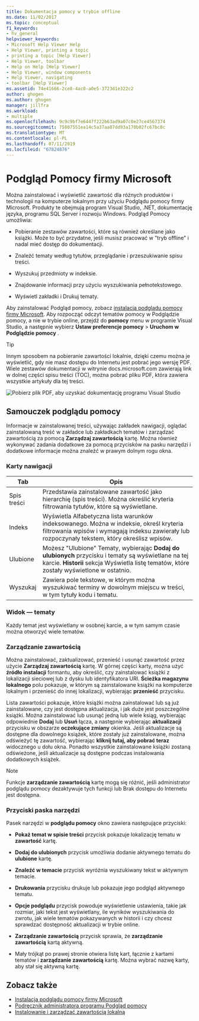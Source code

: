 ```yaml
---
title: Dokumentacja pomocy w trybie offline
ms.date: 11/02/2017
ms.topic: conceptual
f1_keywords:
- hv_general
helpviewer_keywords:
- Microsoft Help Viewer Help
- Help Viewer, printing a topic
- printing a topic [Help Viewer]
- Help Viewer, toolbar
- Help on Help [Help Viewer]
- Help Viewer, window components
- Help Viewer, navigating
- toolbar [Help Viewer]
ms.assetid: 74e41666-2ce8-4ac0-a0e5-3723d1e322c2
author: ghogen
ms.author: ghogen
manager: jillfra
ms.workload:
- multiple
ms.openlocfilehash: 9c9c9bf7e6447f222b63ad9a07c0e27ce4567374
ms.sourcegitcommit: 75807551ea14c5a37aa07dd93a170b02fc67bc8c
ms.translationtype: MT
ms.contentlocale: pl-PL
ms.lasthandoff: 07/11/2019
ms.locfileid: "67824876"
---
```

# <a name="microsoft-help-viewer"></a>Podgląd Pomocy firmy Microsoft

Można zainstalować i wyświetlić zawartość dla różnych produktów i technologii na komputerze lokalnym przy użyciu Podglądu pomocy firmy Microsoft. Produkty te obejmują program Visual Studio, .NET, dokumentację języka, programu SQL Server i rozwoju Windows. Podgląd Pomocy umożliwia:

- Pobieranie zestawów zawartości, które są również określane jako książki. Może to być przydatne, jeśli musisz pracować w "tryb offline" i nadal mieć dostęp do dokumentacji.

- Znaleźć tematy według tytułów, przeglądanie i przeszukiwanie spisu treści.

- Wyszukuj przedmioty w indeksie.

- Znajdowanie informacji przy użyciu wyszukiwania pełnotekstowego.

- Wyświetl zakładki i Drukuj tematy.

Aby zainstalować Podgląd pomocy, zobacz [instalacja podglądu pomocy firmy Microsoft](../help-viewer/installation.md). Aby rozpocząć odczyt tematów pomocy w Podglądzie pomocy, a nie w trybie online, przejdź do **pomocy** menu w programie Visual Studio, a następnie wybierz **Ustaw preferencje pomocy** > **Uruchom w Podglądzie pomocy** .

> [!TIP]
> Innym sposobem na pobieranie zawartości lokalnie, dzięki czemu można je wyświetlić, gdy nie masz dostępu do Internetu jest pobrać jego wersję PDF. Wiele zestawów dokumentacji w witrynie docs.microsoft.com zawierają link w dolnej części spisu treści (TOC), można pobrać pliku PDF, która zawiera wszystkie artykuły dla tej treści.
>
> ![Pobierz plik PDF, aby uzyskać dokumentację programu Visual Studio](media/overview/download-pdf.png)

## <a name="help-viewer-tour"></a>Samouczek podglądu pomocy

Informacje w zainstalowanej treści, używając zakładek nawigacji, oglądać zainstalowaną treść w zakładce lub zakładkach tematów i zarządzać zawartością za pomocą **Zarządzaj zawartością** kartę. Można również wykonywać zadania dodatkowe za pomocą przycisków na pasku narzędzi i dodatkowe informacje można znaleźć w prawym dolnym rogu okna.

### <a name="navigation-tabs"></a>Karty nawigacji

|Tab|Opis|
|---|-----------|
|Spis treści|Przedstawia zainstalowane zawartość jako hierarchię (spis treści). Można określić kryteria filtrowania tytułów, które są wyświetlane.|
|Indeks|Wyświetla Alfabetyczna lista warunków indeksowanego. Można w indeksie, określ kryteria filtrowania wpisów i wymagają indeksu zawierały lub rozpoczynały tekstem, który określisz wpisów.|
|Ulubione|Możesz "Ulubione" Tematy, wybierając **Dodaj do ulubionych** przycisku i tematy są wyświetlane na tej karcie. **Historii** sekcja Wyświetla listę tematów, które zostały wyświetlone w ostatnio.|
|Wyszukaj|Zawiera pole tekstowe, w którym można wyszukiwać terminy w dowolnym miejscu w treści, w tym tytuły kodu i tematu.|

### <a name="view-topics"></a>Widok — tematy

Każdy temat jest wyświetlany w osobnej karcie, a w tym samym czasie można otworzyć wiele tematów.

### <a name="manage-content"></a>Zarządzanie zawartością

Można zainstalować, zaktualizować, przenieść i usunąć zawartość przez użycie **Zarządzaj zawartością** kartę. W górnej części karty, można użyć **źródło instalacji** formantu, aby określić, czy zainstalować książki z lokalizacji sieciowej lub z dysku lub identyfikatora URI. **Ścieżka magazynu lokalnego** polu pokazuje, w którym są zainstalowane książki na komputerze lokalnym i przenieść do innej lokalizacji, wybierając **przenieść** przycisku.

Lista zawartości pokazuje, które książki można zainstalować lub są już zainstalowane, czy jest dostępna aktualizacja, i jak duże jest poszczególne książki. Można zainstalować lub usunąć jedną lub wiele ksiąg, wybierając odpowiednie **Dodaj** lub **Usuń** łącza, a następnie wybierając **aktualizacji** przycisku w obszarze **oczekujące zmiany** okienka. Jeśli aktualizacje są dostępne dla dowolnego książek, które zostały już zainstalowane, można odświeżyć tę zawartość, wybierając **kliknij tutaj, aby pobrać teraz** widocznego u dołu okna. Ponadto wszystkie zainstalowane książki zostaną odświeżone, jeśli aktualizacje są dostępne podczas instalowania dodatkowych książek.

> [!NOTE]
> Funkcje **zarządzanie zawartością** kartę mogą się różnić, jeśli administrator podglądu pomocy dezaktywuje tych funkcji lub Brak dostępu do Internetu jest dostępna.

### <a name="toolbar-buttons"></a>Przyciski paska narzędzi

Pasek narzędzi w **podglądu pomocy** okno zawiera następujące przyciski:

- **Pokaż temat w spisie treści** przycisk pokazuje lokalizację tematu w **zawartość** kartę.

- **Dodaj do ulubionych** przycisk umożliwia dodanie aktywnego tematu do **ulubione** kartę.

- **Znaleźć w temacie** przycisk wyróżnia wyszukiwany tekst w aktywnym temacie.

- **Drukowania** przycisku drukuje lub pokazuje jego podgląd aktywnego tematu.

- **Opcje podglądu** przycisk powoduje wyświetlenie ustawienia, takie jak rozmiar, jaki tekst jest wyświetlany, ile wyników wyszukiwania do zwrotu, jak wiele tematów pokazywanych w historii i czy chcesz sprawdzać dostępność aktualizacji w trybie online.

- **Zarządzanie zawartością** przycisk sprawia, że **zarządzanie zawartością** kartą aktywną.

- Mały trójkąt po prawej stronie otwiera listę kart, łącznie z kartami tematów i **zarządzanie zawartością** kartę. Można wybrać nazwę karty, aby stał się aktywną kartę.

## <a name="see-also"></a>Zobacz także

- [Instalacja podglądu pomocy firmy Microsoft](../help-viewer/installation.md)
- [Podręcznik administratora programu Podgląd pomocy](../help-viewer/administrator-guide.md)
- [Instalowanie i zarządzać zawartością lokalną](../help-viewer/install-manage-local-content.md)

